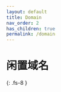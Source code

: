 ```yaml
---
layout: default
title: Domain
nav_order: 2
has_children: true
permalink: /domain
---
```

# 闲置域名
{: .fs-8 }